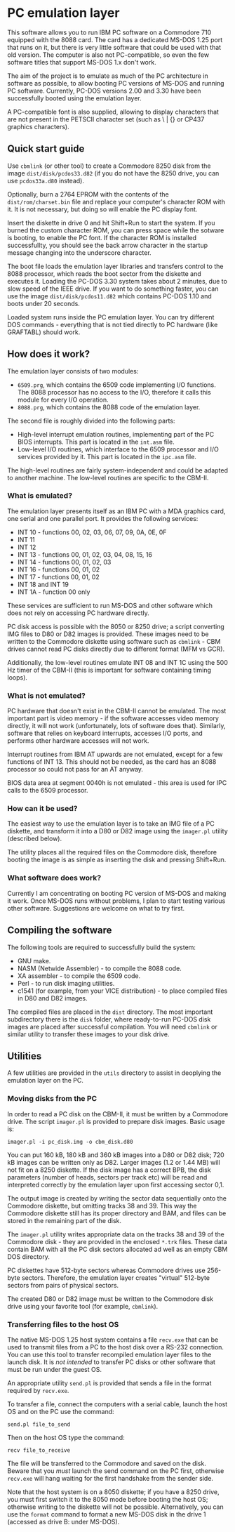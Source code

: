 # PC emulation layer

This software allows you to run IBM PC software on a Commodore 710 equipped with the 8088 card. The card has a dedicated MS-DOS 1.25 port that runs on it, but there is very little software that could be used with that old version. The computer is also not PC-compatible, so even the few software titles that support MS-DOS 1.x don't work.

The aim of the project is to emulate as much of the PC architecture in software as possible, to allow booting PC versions of MS-DOS and running PC software. Currently, PC-DOS versions 2.00 and 3.30 have been successfully booted using the emulation layer.

A PC-compatible font is also supplied, allowing to display characters that are not present in the PETSCII character set (such as \ | {} or CP437 graphics characters).

## Quick start guide

Use `cbmlink` (or other tool) to create a Commodore 8250 disk from the image `dist/disk/pcdos33.d82` (if you do not have the 8250 drive, you can use `pcdos33a.d80` instead).

Optionally, burn a 2764 EPROM with the contents of the `dist/rom/charset.bin` file and replace your computer's character ROM with it. It is not necessary, but doing so will enable the PC display font.

Insert the diskette in drive 0 and hit Shift+Run to start the system. If you burned the custom character ROM, you can press space while the sotware is booting, to enable the PC font. If the character ROM is installed successfullty, you should see the back arrow character in the startup message changing into the underscore character.

The boot file loads the emulation layer libraries and transfers control to the 8088 processor, which reads the boot sector from the diskette and executes it. Loading the PC-DOS 3.30 system takes about 2 minutes, due to slow speed of the IEEE drive. If you want to do something faster, you can use the image `dist/disk/pcdos11.d82` which contains PC-DOS 1.10 and boots under 20 seconds.

Loaded system runs inside the PC emulation layer. You can try different DOS commands - everything that is not tied directly to PC hardware (like GRAFTABL) should work.

## How does it work?

The emulation layer consists of two modules:

 * `6509.prg`, which contains the 6509 code implementing I/O functions. The 8088 processor has no access to the I/O, therefore it calls this module for every I/O operation.
 * `8088.prg`, which contains the 8088 code of the emulation layer.

The second file is roughly divided into the following parts:

 * High-level interrupt emulation routines, implementing part of the PC BIOS interrupts. This part is located in the `int.asm` file.
 * Low-level I/O routines, which interface to the 6509 processor and I/O services provided by it. This part is located in the `ipc.asm` file.

The high-level routines are fairly system-independent and could be adapted to another machine. The low-level routines are specific to the CBM-II.

### What is emulated?

The emulation layer presents itself as an IBM PC with a MDA graphics card, one serial and one parallel port. It provides the following services:

* INT 10 - functions 00, 02, 03, 06, 07, 09, 0A, 0E, 0F
* INT 11
* INT 12
* INT 13 - functions 00, 01, 02, 03, 04, 08, 15, 16
* INT 14 - functions 00, 01, 02, 03
* INT 16 - functions 00, 01, 02
* INT 17 - functions 00, 01, 02
* INT 18 and INT 19
* INT 1A - function 00 only

These services are sufficient to run MS-DOS and other software which does not rely on accessing PC hardware directly.

PC disk access is possible with the 8050 or 8250 drive; a script converting IMG files to D80 or D82 images is provided. These images need to be written to the Commodore diskette using software such as `cbmlink` - CBM drives cannot read PC disks directly due to different format (MFM vs GCR).

Additionally, the low-level routines emulate INT 08 and INT 1C using the 500 Hz timer of the CBM-II (this is important for software containing timing loops).

### What is not emulated?

PC hardware that doesn't exist in the CBM-II cannot be emulated. The most important part is video memory - if the software accesses video memory directly, it will not work (unfortunately, lots of software does that). Similarly, software that relies on keyboard interrupts, accesses I/O ports, and performs other hardware accesses will not work. 

Interrupt routines from IBM AT upwards are not emulated, except for a few functions of INT 13. This should not be needed, as the card has an 8088 processor so could not pass for an AT anyway.

BIOS data area at segment 0040h is not emulated - this area is used for IPC calls to the 6509 processor.

### How can it be used?

The easiest way to use the emulation layer is to take an IMG file of a PC diskette, and transform it into a D80 or D82 image using the `imager.pl` utility (described below).

The utility places all the required files on the Commodore disk, therefore booting the image is as simple as inserting the disk and pressing Shift+Run.

### What software does work?

Currently I am concentrating on booting PC version of MS-DOS and making it work. Once MS-DOS runs without problems, I plan to start testing various other software. Suggestions are welcome on what to try first.

## Compiling the software

The following tools are required to successfully build the system:

 * GNU make.
 * NASM (Netwide Assembler) - to compile the 8088 code. 
 * XA assembler - to compile the 6509 code.
 * Perl - to run disk imaging utilities.
 * c1541 (for example, from your VICE distribution) - to place compiled files in D80 and D82 images.

The compiled files are placed in the `dist` directory. The most important subdirectory there is the `disk` folder, where ready-to-run PC-DOS disk images are placed after successful compilation. You will need `cbmlink` or similar utility to transfer these images to your disk drive.

## Utilities

A few utilities are provided in the `utils` directory to assist in deoplying the emulation layer on the PC.

### Moving disks from the PC

In order to read a PC disk on the CBM-II, it must be written by a Commodore drive. The script `imager.pl` is provided to prepare disk images. Basic usage is:

```
imager.pl -i pc_disk.img -o cbm_disk.d80
```

You can put 160 kB, 180 kB and 360 kB images into a D80 or D82 disk; 720 kB images can be written only as D82. Larger images (1.2 or 1.44 MB) will not fit on a 8250 diskette. If the disk image has a correct BPB, the disk parameters (number of heads, sectors per track etc) will be read and interpreted correctly by the emulation layer upon first accessing sector 0,1.

The output image is created by writing the sector data sequentially onto the Commodore diskette, but omitting tracks 38 and 39. This way the Commodore diskette  still has its proper directory and BAM, and files can be stored in the remaining part of the disk. 

The `imager.pl` utility writes appropriate data on the tracks 38 and 39 of the Commodore disk - they are provided in the enclosed `*.trk` files. These data contain BAM with all the PC disk sectors allocated ad well as an empty CBM DOS directory.

PC diskettes have 512-byte sectors whereas Commodore drives use 256-byte sectors. Therefore, the emulation layer creates "virtual" 512-byte sectors from pairs of physical sectors.

The created D80 or D82 image must be written to the Commodore disk drive using your favorite tool (for example, `cbmlink`).

### Transferring files to the host OS

The native MS-DOS 1.25 host system contains a file `recv.exe` that can be used to transmit files from a PC to the host disk over a RS-232 connection. You can use this tool to transfer recompiled emulation layer files to the launch disk. It is *not intended* to transfer PC disks or other software that must be run under the guest OS.

An appropriate utility `send.pl` is provided that sends a file in the format required by `recv.exe`.

To transfer a file, connect the computers with a serial cable, launch the host OS and on the PC use the command:

```
send.pl file_to_send
```

Then on the host OS type the command:

```
recv file_to_receive
```

The file will be transferred to the Commodore and saved on the disk. Beware that you *must* launch the send command on the PC first, otherwise `recv.exe` will hang waiting for the first handshake from the sender side.

Note that the host system is on a 8050 diskette; if you have a 8250 drive, you must first switch it to the 8050 mode before booting the host OS; otherwise writing to the diskette will not be possible. Alternatively, you can use the `format` command to format a new MS-DOS disk in the drive 1 (accessed as drive B: under MS-DOS).

